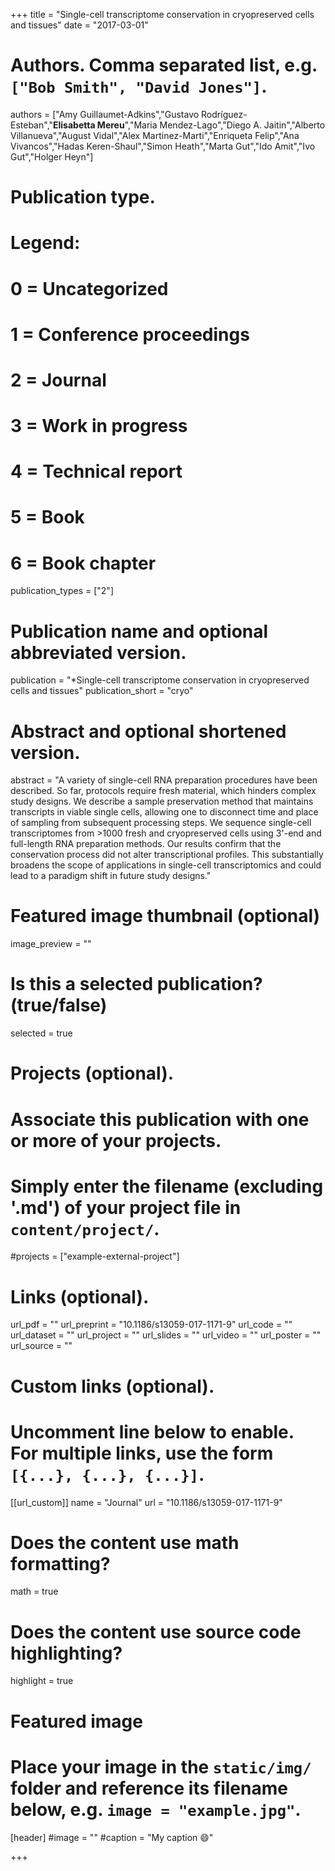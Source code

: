 +++
title = "Single-cell transcriptome conservation in cryopreserved cells and tissues"
date = "2017-03-01"

# Authors. Comma separated list, e.g. `["Bob Smith", "David Jones"]`.


authors = ["Amy Guillaumet-Adkins","Gustavo Rodríguez-Esteban","**Elisabetta Mereu**","Maria Mendez-Lago","Diego A. Jaitin","Alberto Villanueva","August Vidal","Alex Martinez-Marti","Enriqueta Felip","Ana Vivancos","Hadas Keren-Shaul","Simon Heath","Marta Gut","Ido Amit","Ivo Gut","Holger Heyn"]



# Publication type.
# Legend:
# 0 = Uncategorized
# 1 = Conference proceedings
# 2 = Journal
# 3 = Work in progress
# 4 = Technical report
# 5 = Book
# 6 = Book chapter
publication_types = ["2"]

# Publication name and optional abbreviated version.
publication = "*Single-cell transcriptome conservation in cryopreserved cells and tissues"
publication_short = "cryo"


# Abstract and optional shortened version.
abstract = "A variety of single-cell RNA preparation procedures have been described. So far, protocols require fresh material, which hinders complex study designs. We describe a sample preservation method that maintains transcripts in viable single cells, allowing one to disconnect time and place of sampling from subsequent processing steps. We sequence single-cell transcriptomes from >1000 fresh and cryopreserved cells using 3'-end and full-length RNA preparation methods. Our results confirm that the conservation process did not alter transcriptional profiles. This substantially broadens the scope of applications in single-cell transcriptomics and could lead to a paradigm shift in future study designs."

# Featured image thumbnail (optional)
image_preview = ""

# Is this a selected publication? (true/false)
selected = true

# Projects (optional).
#   Associate this publication with one or more of your projects.
#   Simply enter the filename (excluding '.md') of your project file in `content/project/`.
#projects = ["example-external-project"]

# Links (optional).
url_pdf = ""
url_preprint = "10.1186/s13059-017-1171-9"
url_code = ""
url_dataset = ""
url_project = ""
url_slides = ""
url_video = ""
url_poster = ""
url_source = ""

# Custom links (optional).
#   Uncomment line below to enable. For multiple links, use the form `[{...}, {...}, {...}]`.
[[url_custom]]
name = "Journal"
url = "10.1186/s13059-017-1171-9"

# Does the content use math formatting?
math = true

# Does the content use source code highlighting?
highlight = true
  
# Featured image
# Place your image in the `static/img/` folder and reference its filename below, e.g. `image = "example.jpg"`.
[header]
#image = ""
#caption = "My caption :smile:"

+++


